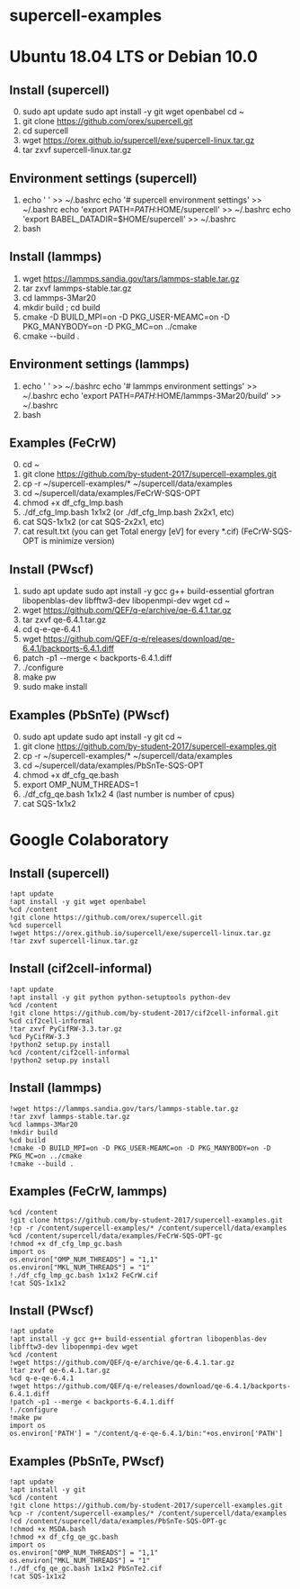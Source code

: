 # supercell-examples


# Ubuntu 18.04 LTS or Debian 10.0


## Install (supercell)
0. sudo apt update
  sudo apt install -y git wget openbabel
  cd ~
1. git clone https://github.com/orex/supercell.git
2. cd supercell
3. wget https://orex.github.io/supercell/exe/supercell-linux.tar.gz
4. tar zxvf supercell-linux.tar.gz

## Environment settings (supercell)
1. echo ' ' >> ~/.bashrc
  echo '# supercell environment settings' >> ~/.bashrc
  echo 'export PATH=$PATH:$HOME/supercell' >> ~/.bashrc
  echo 'export BABEL_DATADIR=$HOME/supercell' >> ~/.bashrc
2. bash

## Install (lammps)
1. wget https://lammps.sandia.gov/tars/lammps-stable.tar.gz
2. tar zxvf lammps-stable.tar.gz
3. cd lammps-3Mar20
4. mkdir build ; cd build 
5. cmake -D BUILD_MPI=on -D PKG_USER-MEAMC=on -D PKG_MANYBODY=on -D PKG_MC=on ../cmake
6. cmake --build .


## Environment settings (lammps)
1. echo ' ' >> ~/.bashrc
  echo '# lammps environment settings' >> ~/.bashrc
  echo 'export PATH=$PATH:$HOME/lammps-3Mar20/build' >> ~/.bashrc
2. bash


## Examples (FeCrW)
0. cd ~
1. git clone https://github.com/by-student-2017/supercell-examples.git
2. cp -r ~/supercell-examples/* ~/supercell/data/examples
3. cd ~/supercell/data/examples/FeCrW-SQS-OPT
4. chmod +x df_cfg_lmp.bash
5. ./df_cfg_lmp.bash 1x1x2
  (or ./df_cfg_lmp.bash 2x2x1, etc)
6. cat SQS-1x1x2
  (or cat SQS-2x2x1, etc)
7. cat result.txt
(you can get Total energy [eV] for every *.cif)
(FeCrW-SQS-OPT is minimize version)


## Install (PWscf)
1. sudo apt update
  sudo apt install -y gcc g++ build-essential gfortran libopenblas-dev libfftw3-dev libopenmpi-dev wget
  cd ~
2. wget https://github.com/QEF/q-e/archive/qe-6.4.1.tar.gz
3. tar zxvf qe-6.4.1.tar.gz
4. cd q-e-qe-6.4.1
5. wget https://github.com/QEF/q-e/releases/download/qe-6.4.1/backports-6.4.1.diff
6. patch -p1 --merge < backports-6.4.1.diff
7. ./configure
8. make pw
9. sudo make install


## Examples (PbSnTe) (PWscf)
0. sudo apt update
  sudo apt install -y git
  cd ~
1. git clone https://github.com/by-student-2017/supercell-examples.git
2. cp -r ~/supercell-examples/* ~/supercell/data/examples
3. cd ~/supercell/data/examples/PbSnTe-SQS-OPT
4. chmod +x df_cfg_qe.bash
5. export OMP_NUM_THREADS=1
6. ./df_cfg_qe.bash 1x1x2 4
  (last number is number of cpus)
7. cat SQS-1x1x2


# Google Colaboratory
## Install (supercell)


	!apt update
	!apt install -y git wget openbabel
	%cd /content
	!git clone https://github.com/orex/supercell.git
	%cd supercell
	!wget https://orex.github.io/supercell/exe/supercell-linux.tar.gz
	!tar zxvf supercell-linux.tar.gz


## Install (cif2cell-informal)


	!apt update
	!apt install -y git python python-setuptools python-dev
	%cd /content
	!git clone https://github.com/by-student-2017/cif2cell-informal.git
	%cd cif2cell-informal
	!tar zxvf PyCifRW-3.3.tar.gz
	%cd PyCifRW-3.3
	!python2 setup.py install
	%cd /content/cif2cell-informal
	!python2 setup.py install


## Install (lammps)


	!wget https://lammps.sandia.gov/tars/lammps-stable.tar.gz
	!tar zxvf lammps-stable.tar.gz
	%cd lammps-3Mar20
	!mkdir build
	%cd build 
	!cmake -D BUILD_MPI=on -D PKG_USER-MEAMC=on -D PKG_MANYBODY=on -D PKG_MC=on ../cmake
	!cmake --build .


## Examples (FeCrW, lammps)


	%cd /content
	!git clone https://github.com/by-student-2017/supercell-examples.git
	!cp -r /content/supercell-examples/* /content/supercell/data/examples
	%cd /content/supercell/data/examples/FeCrW-SQS-OPT-gc
	!chmod +x df_cfg_lmp_gc.bash
	import os
	os.environ["OMP_NUM_THREADS"] = "1,1"
	os.environ["MKL_NUM_THREADS"] = "1"
	!./df_cfg_lmp_gc.bash 1x1x2 FeCrW.cif
	!cat SQS-1x1x2


## Install (PWscf)


	!apt update
	!apt install -y gcc g++ build-essential gfortran libopenblas-dev libfftw3-dev libopenmpi-dev wget
	%cd /content
	!wget https://github.com/QEF/q-e/archive/qe-6.4.1.tar.gz
	!tar zxvf qe-6.4.1.tar.gz
	%cd q-e-qe-6.4.1
	!wget https://github.com/QEF/q-e/releases/download/qe-6.4.1/backports-6.4.1.diff
	!patch -p1 --merge < backports-6.4.1.diff
	!./configure
	!make pw
	import os
	os.environ['PATH'] = "/content/q-e-qe-6.4.1/bin:"+os.environ['PATH']


## Examples (PbSnTe, PWscf)


	!apt update
	!apt install -y git
	%cd /content
	!git clone https://github.com/by-student-2017/supercell-examples.git
	%cp -r /content/supercell-examples/* /content/supercell/data/examples
	!cd /content/supercell/data/examples/PbSnTe-SQS-OPT-gc
	!chmod +x MSDA.bash
	!chmod +x df_cfg_qe_gc.bash
	import os
	os.environ["OMP_NUM_THREADS"] = "1,1"
	os.environ["MKL_NUM_THREADS"] = "1"
	!./df_cfg_qe_gc.bash 1x1x2 PbSnTe2.cif
	!cat SQS-1x1x2